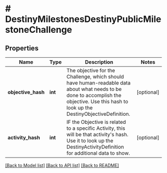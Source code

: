 # # DestinyMilestonesDestinyPublicMilestoneChallenge

## Properties

Name | Type | Description | Notes
------------ | ------------- | ------------- | -------------
**objective_hash** | **int** | The objective for the Challenge, which should have human-readable data about what needs to be done to accomplish the objective. Use this hash to look up the DestinyObjectiveDefinition. | [optional]
**activity_hash** | **int** | IF the Objective is related to a specific Activity, this will be that activity&#39;s hash. Use it to look up the DestinyActivityDefinition for additional data to show. | [optional]

[[Back to Model list]](../../README.md#models) [[Back to API list]](../../README.md#endpoints) [[Back to README]](../../README.md)
